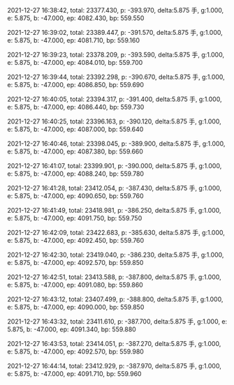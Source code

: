 2021-12-27 16:38:42, total: 23377.430, p: -393.970, delta:5.875 手, g:1.000, e: 5.875, b: -47.000, ep: 4082.430, bp: 559.550

2021-12-27 16:39:02, total: 23389.447, p: -391.570, delta:5.875 手, g:1.000, e: 5.875, b: -47.000, ep: 4081.710, bp: 559.160

2021-12-27 16:39:23, total: 23378.209, p: -393.590, delta:5.875 手, g:1.000, e: 5.875, b: -47.000, ep: 4084.010, bp: 559.700

2021-12-27 16:39:44, total: 23392.298, p: -390.670, delta:5.875 手, g:1.000, e: 5.875, b: -47.000, ep: 4086.850, bp: 559.690

2021-12-27 16:40:05, total: 23394.317, p: -391.400, delta:5.875 手, g:1.000, e: 5.875, b: -47.000, ep: 4086.440, bp: 559.730

2021-12-27 16:40:25, total: 23396.163, p: -390.120, delta:5.875 手, g:1.000, e: 5.875, b: -47.000, ep: 4087.000, bp: 559.640

2021-12-27 16:40:46, total: 23398.045, p: -389.900, delta:5.875 手, g:1.000, e: 5.875, b: -47.000, ep: 4087.380, bp: 559.660

2021-12-27 16:41:07, total: 23399.901, p: -390.000, delta:5.875 手, g:1.000, e: 5.875, b: -47.000, ep: 4088.240, bp: 559.780

2021-12-27 16:41:28, total: 23412.054, p: -387.430, delta:5.875 手, g:1.000, e: 5.875, b: -47.000, ep: 4090.650, bp: 559.760

2021-12-27 16:41:49, total: 23418.981, p: -386.250, delta:5.875 手, g:1.000, e: 5.875, b: -47.000, ep: 4091.750, bp: 559.750

2021-12-27 16:42:09, total: 23422.683, p: -385.630, delta:5.875 手, g:1.000, e: 5.875, b: -47.000, ep: 4092.450, bp: 559.760

2021-12-27 16:42:30, total: 23419.040, p: -386.230, delta:5.875 手, g:1.000, e: 5.875, b: -47.000, ep: 4092.570, bp: 559.850

2021-12-27 16:42:51, total: 23413.588, p: -387.800, delta:5.875 手, g:1.000, e: 5.875, b: -47.000, ep: 4091.080, bp: 559.860

2021-12-27 16:43:12, total: 23407.499, p: -388.800, delta:5.875 手, g:1.000, e: 5.875, b: -47.000, ep: 4090.000, bp: 559.850

2021-12-27 16:43:32, total: 23411.610, p: -387.700, delta:5.875 手, g:1.000, e: 5.875, b: -47.000, ep: 4091.340, bp: 559.880

2021-12-27 16:43:53, total: 23414.051, p: -387.270, delta:5.875 手, g:1.000, e: 5.875, b: -47.000, ep: 4092.570, bp: 559.980

2021-12-27 16:44:14, total: 23412.929, p: -387.970, delta:5.875 手, g:1.000, e: 5.875, b: -47.000, ep: 4091.710, bp: 559.960